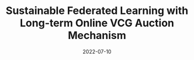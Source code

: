 ---
title: "Sustainable Federated Learning with Long-term Online VCG Auction Mechanism"
authors:
- Leijie Wu
- Song Guo
- Yi Liu
- Zicong Hong
- Yufeng Zhan
- Wenchao Xu
date: "2022-07-10"
doi: ""


# Publication type.
# Legend: 0 = Uncategorized; 1 = Conference paper; 2 = Journal article;
# 3 = Preprint / Working Paper; 4 = Report; 5 = Book; 6 = Book section;
# 7 = Thesis; 8 = Patent
publication_types: ["1"]

# Publication name and optional abbreviated publication name.
publication: In IEEE International Conference on Parallel and Distributed Systems (ICDCS) (CCF-B)
#publication_short: In "*"

# links:
# - name: Custom Link
#   url: http://example.org
url_pdf: https://ieeexplore.ieee.org/document/9912254
# url_code: '#'
# url_dataset: '#'
# url_poster: '#'
# url_project: ''
# url_slides: ''
# url_video: '#'

# Featured image
# To use, add an image named `featured.jpg/png` to your page's folder. 
# image:
#   caption: 'Image credit: [**Unsplash**](https://unsplash.com/photos/pLCdAaMFLTE)'
#   focal_point: ""
#   preview_only: false

# Associated Projects (optional).
#   Associate this publication with one or more of your projects.
#   Simply enter your project's folder or file name without extension.
#   E.g. `internal-project` references `content/project/internal-project/index.md`.
#   Otherwise, set `projects: []`.
projects: []
---